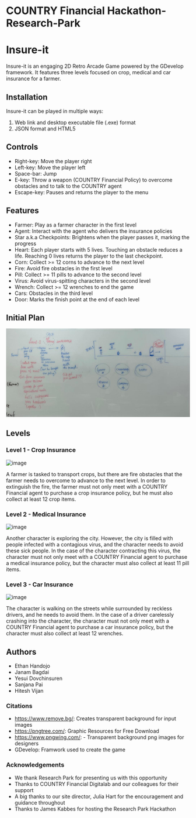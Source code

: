 # COUNTRY Financial Hackathon-Research-Park 

# Insure-it

Insure-it is an engaging 2D Retro Arcade Game powered by the GDevelop framework. It features three levels focused on crop, medical and car insurance for a farmer.

## Installation

Insure-it can be played in multiple ways:
1. Web link and desktop executable file (.exe) format
2. JSON format and HTML5

## Controls

- Right-key: Move the player right
- Left-key: Move the player left
- Space-bar: Jump
- E-key: Throw a weapon (COUNTRY Financial Policy) to overcome obstacles and to talk to the COUNTRY agent
- Escape-key: Pauses and returns the player to the menu

## Features

- Farmer: Play as a farmer character in the first level
- Agent: Interact with the agent who delivers the insurance policies
- Star a.k.a Checkpoints: Brightens when the player passes it, marking the progress
- Heart: Each player starts with 5 lives. Touching an obstacle reduces a life. Reaching 0 lives returns the player to the last checkpoint.
- Corn: Collect >= 12 corns to advance to the next level
- Fire: Avoid fire obstacles in the first level
- Pill: Collect >= 11 pills to advance to the second level
- Virus: Avoid virus-spitting characters in the second level
- Wrench: Collect >= 12 wrenches to end the game
- Cars: Obstacles in the third level
- Door: Marks the finish point at the end of each level

## Initial Plan
![White Board](Hackathon_Initial_Plan.jpeg)

## Levels

### Level 1 - Crop Insurance

![image](https://github.com/handojo3/Insure-It/assets/92761906/d1147577-36b8-44c6-b4d3-a19ef259afe5)


A farmer is tasked to transport crops, but there are fire obstacles that the farmer needs to overcome to advance to the next level. In order to extinguish the fire, the farmer must not only meet with a COUNTRY Financial agent to purchase a crop insurance policy, but he must also collect at least 12 crop items. 

### Level 2 - Medical Insurance

![image](https://github.com/handojo3/Insure-It/assets/92761906/9412e15c-688b-427f-9aca-e4cd0a868b79)

Another character is exploring the city. However, the city is filled with people infected with a contagious virus, and the character needs to avoid these sick people. In the case of the character contracting this virus, the character must not only meet with a COUNTRY Financial agent to purchase a medical insurance policy, but the character must also collect at least 11 pill items.

### Level 3 - Car Insurance

![image](https://github.com/handojo3/Insure-It/assets/92761906/39f192ca-89d2-470a-872a-e69dedb1ed23)

The character is walking on the streets while surrounded by reckless drivers, and he needs to avoid them. In the case of a driver carelessly crashing into the character, the character must not only meet with a COUNTRY Financial agent to purchase a car insurance policy, but the character must also collect at least 12 wrenches. 

## Authors

- Ethan Handojo
- Janam Bagdai
- Yesui Dovchinsuren
- Sanjana Pai
- Hitesh Vijan

### Citations

- https://www.remove.bg/: Creates transparent background for input images
- https://pngtree.com/: Graphic Resources for Free Download
- https://www.pngwing.com/: - Transparent background png images for designers
- GDevelop: Framwork used to create the game

### Acknowledgements
- We thank Research Park for presenting us with this opportunity
- Thanks to COUNTRY Financial Digitalab and our colleagues for their support
- A big thanks to our site director, Julia Hart for the encouragement and guidance throughout
- Thanks to James Kabbes for hosting the Research Park Hackathon
